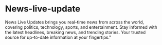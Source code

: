# News-live-update
News Live Updates brings you real-time news from across the world, covering politics, technology, sports, and entertainment. Stay informed with the latest headlines, breaking news, and trending stories. Your trusted source for up-to-date information at your fingertips."
